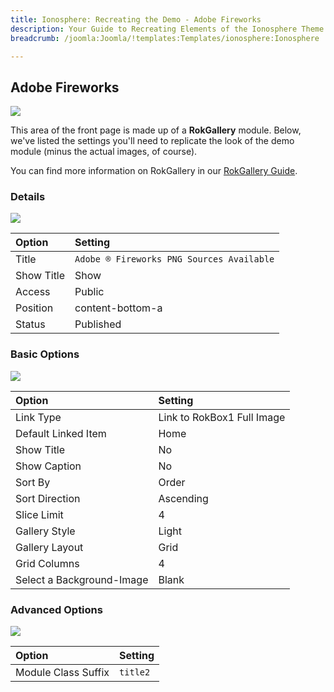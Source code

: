 ```yaml
---
title: Ionosphere: Recreating the Demo - Adobe Fireworks
description: Your Guide to Recreating Elements of the Ionosphere Theme for Joomla
breadcrumb: /joomla:Joomla/!templates:Templates/ionosphere:Ionosphere

---
```


Adobe Fireworks
----
![][demo]

This area of the front page is made up of a **RokGallery** module. Below, we've listed the settings you'll need to replicate the look of the demo module (minus the actual images, of course).

You can find more information on RokGallery in our [RokGallery Guide][rokgallery].

### Details
![][demo2]

| Option     | Setting                                   |  
| :--------- | :---------------------------------------- |  
| Title      | `Adobe ® Fireworks PNG Sources Available` |  
| Show Title | Show                                      |  
| Access     | Public                                    |  
| Position   | content-bottom-a                          |  
| Status     | Published                                 |  

### Basic Options
![][demo3]

| Option                    | Setting                    |  
| :------------------------ | :------------------------- |  
| Link Type                 | Link to RokBox1 Full Image |  
| Default Linked Item       | Home                       |  
| Show Title                | No                         |  
| Show Caption              | No                         |  
| Sort By                   | Order                      |  
| Sort Direction            | Ascending                  |  
| Slice Limit               | 4                          |  
| Gallery Style             | Light                      |  
| Gallery Layout            | Grid                       |  
| Grid Columns              | 4                          |  
| Select a Background-Image | Blank                      |  

### Advanced Options
![][demo4]

| Option              | Setting  |  
| :------------------ | :------- |  
| Module Class Suffix | `title2` |  

[demo]: assets/demo_8.jpeg
[demo2]: assets/adobe_1.jpeg
[demo3]: assets/adobe_2.jpeg
[demo4]: assets/adobe_3.jpeg
[demo5]: assets/adobe_4.jpeg
[rokgallery]: ../../extensions/rokgallery